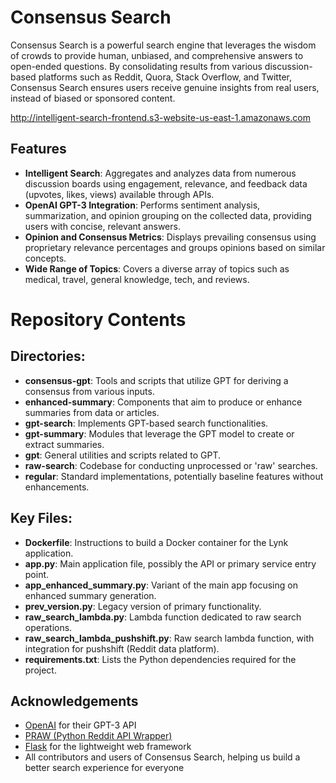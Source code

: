 # Consensus Search

Consensus Search is a powerful search engine that leverages the wisdom of crowds to provide human, unbiased, and comprehensive answers to open-ended questions. By consolidating results from various discussion-based platforms such as Reddit, Quora, Stack Overflow, and Twitter, Consensus Search ensures users receive genuine insights from real users, instead of biased or sponsored content.

http://intelligent-search-frontend.s3-website-us-east-1.amazonaws.com 

## Features

- **Intelligent Search**: Aggregates and analyzes data from numerous discussion boards using engagement, relevance, and feedback data (upvotes, likes, views) available through APIs.
- **OpenAI GPT-3 Integration**: Performs sentiment analysis, summarization, and opinion grouping on the collected data, providing users with concise, relevant answers.
- **Opinion and Consensus Metrics**: Displays prevailing consensus using proprietary relevance percentages and groups opinions based on similar concepts.
- **Wide Range of Topics**: Covers a diverse array of topics such as medical, travel, general knowledge, tech, and reviews.

# Repository Contents

## Directories:
- **consensus-gpt**: Tools and scripts that utilize GPT for deriving a consensus from various inputs.
- **enhanced-summary**: Components that aim to produce or enhance summaries from data or articles.
- **gpt-search**: Implements GPT-based search functionalities.
- **gpt-summary**: Modules that leverage the GPT model to create or extract summaries.
- **gpt**: General utilities and scripts related to GPT.
- **raw-search**: Codebase for conducting unprocessed or 'raw' searches.
- **regular**: Standard implementations, potentially baseline features without enhancements.

## Key Files:
- **Dockerfile**: Instructions to build a Docker container for the Lynk application.
- **app.py**: Main application file, possibly the API or primary service entry point.
- **app_enhanced_summary.py**: Variant of the main app focusing on enhanced summary generation.
- **prev_version.py**: Legacy version of primary functionality.
- **raw_search_lambda.py**: Lambda function dedicated to raw search operations.
- **raw_search_lambda_pushshift.py**: Raw search lambda function, with integration for pushshift (Reddit data platform).
- **requirements.txt**: Lists the Python dependencies required for the project.




## Acknowledgements

- [OpenAI](https://www.openai.com/) for their GPT-3 API
- [PRAW (Python Reddit API Wrapper)](https://praw.readthedocs.io/)
- [Flask](https://flask.palletsprojects.com/) for the lightweight web framework
- All contributors and users of Consensus Search, helping us build a better search experience for everyone

